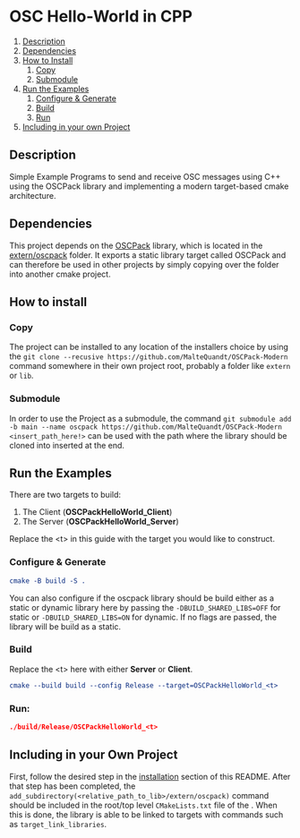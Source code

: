 # OSC Hello-World in CPP

1. [Description](#description)
2. [Dependencies](#dependencies)
3. [How to Install](#how-to-install)
    1. [Copy](#copy)
    2. [Submodule](#submodule)
4. [Run the Examples](#run-the-examples)
    1. [Configure & Generate](#configure--generate)
    2. [Build](#build)
    3. [Run](#run)
5. [Including in your own Project](#including-in-your-own-project)

## Description
Simple Example Programs to send and receive OSC messages using C++ using the OSCPack library and implementing a modern target-based cmake architecture.

## Dependencies
This project depends on the [OSCPack](https://github.com/RossBencina/oscpack/tree/master) library, which is located in the [extern/oscpack](./extern/oscpack/) folder. 
It exports a static library target called OSCPack and can therefore be used in other projects by simply copying over the folder into another cmake project.

## How to install
### Copy
The project can be installed to any location of the installers choice by using the ``git clone --recusive https://github.com/MalteQuandt/OSCPack-Modern`` command somewhere in their own project root, probably a folder like ``extern`` or ``lib``.
### Submodule
In order to use the Project as a submodule, the command ``git submodule add -b main --name oscpack https://github.com/MalteQuandt/OSCPack-Modern <insert_path_here!>`` can be used with the path where the library should be cloned into inserted at the end. 

## Run the Examples
There are two targets to build: 

1. The Client (**OSCPackHelloWorld_Client**)
2. The Server (**OSCPackHelloWorld_Server**)

Replace the \<t> in this guide with the target you would like to construct.

### Configure & Generate
```cmake
cmake -B build -S .
```
You can also configure if the oscpack library should be build either as a static or dynamic library here by passing the ``-DBUILD_SHARED_LIBS=OFF`` for static or ``-DBUILD_SHARED_LIBS=ON`` for dynamic.
If no flags are passed, the library will be build as a static.
### Build
Replace the \<t> here with either **Server** or **Client**.
```cmake
cmake --build build --config Release --target=OSCPackHelloWorld_<t>
```
### Run: 
```cmake
./build/Release/OSCPackHelloWorld_<t>
```

## Including in your Own Project
First, follow the desired step in the [installation](#how-to-install) section of this README. After that step has been completed, the ``add_subdirectory(<relative_path_to_lib>/extern/oscpack)`` command should be included in the root/top level ``CMakeLists.txt`` file of the . When this is done, the library is able to be linked to targets with commands such as ``target_link_libraries``.